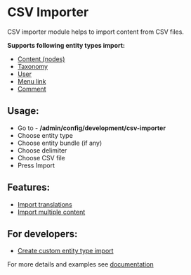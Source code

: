 # CSV Importer

CSV importer module helps to import content from CSV files. 

<strong>Supports following entity types import: </strong>

<ul>
  <li><a target="_blank" href="https://www.drupal.org/docs/8/modules/csv-importer/examples">Content (nodes)</a></li>
  <li><a target="_blank" href="https://www.drupal.org/docs/8/modules/csv-importer/examples">Taxonomy</a></li>
  <li><a target="_blank" href="https://www.drupal.org/docs/8/modules/csv-importer/examples">User</a> </li>
  <li><a target="_blank" href="https://www.drupal.org/docs/8/modules/csv-importer/import-menu-link-content">Menu link</a></li>
  <li><a target="_blank" href="https://www.drupal.org/docs/8/modules/csv-importer/import-comment">Comment</a></li>
</ul>

<h2>Usage:</h2>

<ul>
  <li>Go to - <strong>/admin/config/development/csv-importer</strong></li>
  <li>Choose entity type</li>
  <li>Choose entity bundle (if any)</li>
  <li>Choose delimiter</li>
  <li>Choose CSV file</li>
  <li>Press Import</li>
</ul>

<h2>Features:</h2>
<ul>
  <li><a target="_blank" href="https://www.drupal.org/docs/8/modules/csv-importer/import-translations">Import translations</a></li>
  <li><a target="_blank" href="https://www.drupal.org/docs/8/modules/csv-importer/import-multiple-content">Import multiple content</a></li>
</ul>

<h2>For developers:</h2>
<ul>
  <li><a href="https://www.drupal.org/docs/8/modules/csv-importer/create-custom-entity-type-import">Create custom entity type import</a></li>
</ul>

For more details and examples see <a target="_blank" href="https://www.drupal.org/docs/8/modules/csv-importer">documentation</a>
